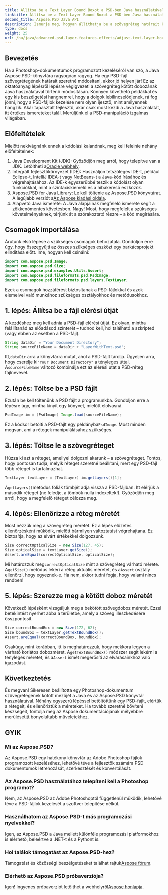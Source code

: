 ```yaml
---
title: Állítsa be a Text Layer Bound Boxot a PSD-ben Java használatával
linktitle: Állítsa be a Text Layer Bound Boxot a PSD-ben Java használatával
second_title: Aspose.PSD Java API
description: Ismerje meg, hogyan állíthatja be a szövegréteg határait PSD-fájlokban Java használatával az Aspose.PSD-vel. Egyszerű útmutató lépésről lépésre.
type: docs
weight: 25
url: /hu/java/advanced-psd-layer-features-effects/adjust-text-layer-bound-box-psd/
---
```

## Bevezetés
Ha a Photoshop-dokumentumok programozott kezeléséről van szó, a Java Aspose.PSD-könyvtára ragyogóan ragyog. Ha egy PSD-fájl szövegrétegének határait szeretné módosítani, akkor jó helyen jár! Ez az oktatóanyag lépésről lépésre végigvezeti a szövegréteg kötött dobozának Java használatával történő módosításán.
Könnyen követhető példákkal és egy kis beszélgetési hangnemrel, hogy a dolgok lebilincselődjenek, rá fog jönni, hogy a PSD-fájlok kezelése nem olyan ijesztő, mint amilyennek hangzik. Akár tapasztalt fejlesztő, akár csak most kezdi a Java használatát, itt értékes ismereteket talál. Merüljünk el a PSD-manipuláció izgalmas világában.
## Előfeltételek
Mielőtt nekivágnánk ennek a kódolási kalandnak, meg kell felelnie néhány előfeltételnek:
1. Java Development Kit (JDK): Győződjön meg arról, hogy telepítve van a JDK. Letöltheti a[Oracle webhely](https://www.oracle.com/java/technologies/javase-jdk11-downloads.html).
2. Integrált fejlesztőkörnyezet (IDE): Használjon tetszőleges IDE-t, például Eclipse-t, IntelliJ IDEA-t vagy NetBeans-t a Java-kód írásához és végrehajtásához. Az IDE-k egyszerűbbé teszik a kódolást olyan funkciókkal, mint a szintaxiskiemelő és a hibakereső eszközök.
3.  Aspose.PSD for Java Library: Le kell töltenie az Aspose.PSD könyvtárat. A legújabb verziót a[Az Aspose kiadási oldala](https://releases.aspose.com/psd/java/). 
4. Alapvető Java ismerete: A Java alapjainak megfelelő ismerete segít a zökkenőmentes követésben.
Nagy! Most, hogy megfelelt a szükséges követelményeknek, térjünk át a szórakoztató részre – a kód megírására.
## Csomagok importálása
Árutunk első lépése a szükséges csomagok behozatala. Gondoljon erre úgy, hogy összegyűjti az összes szükséges eszközt egy barkácsprojekt elindítása előtt. Íme, hogyan kell csinálni:
```java
import com.aspose.psd.Image;
import com.aspose.psd.Size;
import com.aspose.psd.examples.Utils.Assert;
import com.aspose.psd.fileformats.psd.PsdImage;
import com.aspose.psd.fileformats.psd.layers.TextLayer;
```
Ezek a csomagok hozzáférést biztosítanak a PSD-fájlokkal és azok elemeivel való munkához szükséges osztályokhoz és metódusokhoz.
## 1. lépés: Állítsa be a fájl elérési útját
A kezdéshez meg kell adnia a PSD-fájl elérési útját. Ez olyan, mintha felállítanád az előadásod színterét – tudnod kell, hol található a szkripted (vagy ebben az esetben a PSD-fájl).

```java
String dataDir = "Your Document Directory"; 
String sourceFileName = dataDir + "LayerWithText.psd";
```
 Itt,`dataDir` arra a könyvtárra mutat, ahol a PSD-fájlt tárolja. Ügyeljen arra, hogy cserélje ki`"Your Document Directory"` a tényleges úttal. A`sourceFileName` változó kombinálja ezt az elérési utat a PSD-réteg fájlnevével.
## 2. lépés: Töltse be a PSD fájlt
Ezután be kell töltenünk a PSD fájlt a programunkba. Gondoljon erre a lépésre úgy, mintha kinyit egy könyvet, mielőtt elolvasná.

```java
PsdImage im = (PsdImage) Image.load(sourceFileName);
```
 Ez a kódsor betölti a PSD-fájlt egy példányba`PsdImage`. Most minden megvan, ami a rétegek manipulálásához szükséges.
## 3. lépés: Töltse le a szövegréteget
Húzza ki azt a réteget, amellyel dolgozni akarunk – a szövegréteget. Fontos, hogy pontosan tudja, melyik réteget szeretné beállítani, mert egy PSD-fájl több réteget is tartalmazhat.

```java
TextLayer textLayer = (TextLayer) im.getLayers()[1];
```
 A`getLayers()`metódus fóliák tömbjét adja vissza a PSD-fájlban. Itt elérjük a második réteget (ne feledje, a tömbök nulla indexeltek!). Győződjön meg arról, hogy a megfelelő réteget célozza meg.
## 4. lépés: Ellenőrizze a réteg méretét
Most nézzük meg a szövegréteg méretét. Ez a lépés előzetes ellenőrzésként működik, mielőtt bármilyen változtatást végrehajtana. Ez biztosítja, hogy az elvárt értékekkel dolgozzunk.

```java
Size correctOpticalSize = new Size(127, 45);
Size opticalSize = textLayer.getSize();
Assert.areEqual(correctOpticalSize, opticalSize);
```
 Mi határozzuk meg`correctOpticalSize` mint a szövegréteg várható mérete. A`getSize()` metódus lekéri a réteg aktuális méretét, és a`Assert` osztály ellenőrzi, hogy egyeznek-e. Ha nem, akkor tudni fogja, hogy valami nincs rendben!
## 5. lépés: Szerezze meg a kötött doboz méretét
Következő lépésként vizsgáljuk meg a bekötött szövegdoboz méretét. Ezzel betekintést nyerhet abba a területbe, amely a szöveg illeszkedésére összpontosít.

```java
Size correctBoundBox = new Size(172, 62);
Size boundBox = textLayer.getTextBoundBox();
Assert.areEqual(correctBoundBox, boundBox);
```
 Csakúgy, mint korábban, itt is meghatározzuk, hogy mekkora legyen a várható korlátos dobozméret. A`getTextBoundBox()` módszer segít lekérni a tényleges méretet, és a`Assert` ismét megerősíti az elvárásainkhoz való igazodást.
## Következtetés
És megvan! Sikeresen beállította egy Photoshop-dokumentum szövegrétegének kötött mezőjét a Java és az Aspose.PSD könyvtár használatával. Néhány egyszerű lépéssel betöltöttünk egy PSD-fájlt, elértük a rétegeit, és ellenőriztük a méreteket. Ha tovább szeretné bővíteni készségeit, fontolja meg az Aspose dokumentációjának mélyebbre merülését[itt](https://reference.aspose.com/psd/java/) bonyolultabb műveletekhez.
## GYIK
### Mi az Aspose.PSD?
Az Aspose.PSD egy hatékony könyvtár az Adobe Photoshop fájlok programozott kezeléséhez, lehetővé téve a fejlesztők számára PSD dokumentumok létrehozását, szerkesztését és konvertálását.
### Az Aspose.PSD használatához telepíteni kell a Photoshop programot?
Nem, az Aspose.PSD az Adobe Photoshoptól függetlenül működik, lehetővé téve a PSD-fájlok kezelését a szoftver telepítése nélkül.
### Használhatom az Aspose.PSD-t más programozási nyelvekkel?
Igen, az Aspose.PSD a Java mellett különféle programozási platformokhoz is elérhető, beleértve a .NET-t és a Pythont is.
### Hol találok támogatást az Aspose.PSD-hez?
Támogatást és közösségi beszélgetéseket találhat rajtuk[Aspose fórum](https://forum.aspose.com/c/psd/34).
### Elérhető az Aspose.PSD próbaverziója?
 Igen! Ingyenes próbaverziót letölthet a webhelyről[Aspose honlapja](https://releases.aspose.com/).